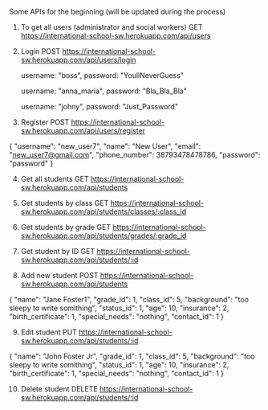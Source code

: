 Some APIs for the beginning (will be updated during the process)

1. To get all users (administrator and social workers)
GET    https://international-school-sw.herokuapp.com/api/users

2. Login 
POST  https://international-school-sw.herokuapp.com/api/users/login

    username: "boss", 
    password: "YoullNeverGuess"

    username: "anna_maria", 
    password: "Bla_Bla_Bla"

    username: "johny", 
    password: "Just_Password"

3. Register 
POST  https://international-school-sw.herokuapp.com/api/users/register

{
	"username": "new_user7", 
  "name": "New User", 
  "email": "new_user7@gmail.com", 
  "phone_number": 38793478478786, 
  "password": "password"
}

4. Get all students
GET https://international-school-sw.herokuapp.com/api/students

5. Get students by class
GET https://international-school-sw.herokuapp.com/api/students/classes/:class_id

6. Get students by grade
GET https://international-school-sw.herokuapp.com/api/students/grades/:grade_id

7. Get student by ID
GET https://international-school-sw.herokuapp.com/api/students/:id

8. Add new student
POST https://international-school-sw.herokuapp.com/api/students

{
  "name": "Jane Foster1",
  "grade_id": 1,
  "class_id": 5,
  "background": "too sleepy to write somithing",
  "status_id": 1,
  "age": 10,
  "insurance": 2,
  "birth_certificate": 1,
  "special_needs": "nothing",
  "contact_id": 1
}

9. Edit student
PUT https://international-school-sw.herokuapp.com/api/students/:id

{
  "name": "John Foster Jr",
  "grade_id": 1,
  "class_id": 5,
  "background": "too sleepy to write somithing",
  "status_id": 1,
  "age": 10,
  "insurance": 2,
  "birth_certificate": 1,
  "special_needs": "nothing",
  "contact_id": 1
}

10. Delete student
DELETE https://international-school-sw.herokuapp.com/api/students/:id
